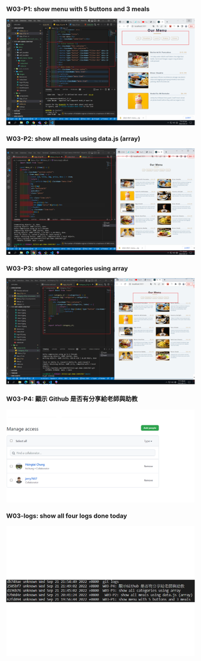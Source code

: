 ### W03-P1: show menu with 5 buttons and 3 meals

![](0921-1.png)

### W03-P2: show all meals using data.js (array)

![](0921-2.png)

### W03-P3: show all categories using array

![](0921-3.png)

### W03-P4: 顯示 Github 是否有分享給老師與助教

![](0921-4.png)

### W03-logs: show all four logs done today

![](0921-5.png)
